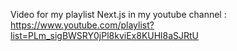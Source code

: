 Video for my playlist Next.js in my youtube channel : https://www.youtube.com/playlist?list=PLm_sigBWSRY0jPl8kviEx8KUHl8aSJRtU